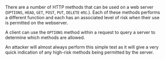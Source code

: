 There are a number of HTTP methods that can be used on a web server
(`OPTIONS`, `HEAD`, `GET`, `POST`, `PUT`, `DELETE` etc.). Each of these methods performs a different function and each has an associated level of risk when their use is permitted on the webserver.

A client can use the `OPTIONS` method within a request to query a server to determine which methods are allowed.

An attacker will almost always perform this simple test as it will give a very quick
indication of any high-risk methods being permitted by the server.
